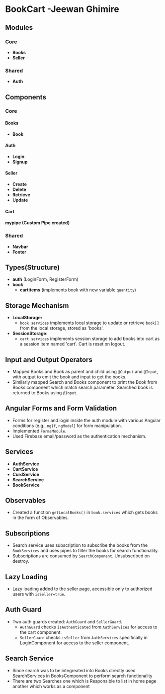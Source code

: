 # BookCart -Jeewan Ghimire

## Modules

### Core
- **Books**
- **Seller**

### Shared
- **Auth**

## Components

### Core
#### Books
- **Book**
#### Auth
- **Login**
- **Signup**
#### Seller
- **Create**
- **Delete**
- **Retrieve**
- **Update**

#### **Cart**
#### **mypipe (Custom Pipe created)**

### Shared
- **Navbar**
- **Footer**

## Types(Structure)

- **auth** (LoginForm, RegisterForm)
- **book**
  - **cartitems** (implements book with new variable `quantity`)

## Storage Mechanism

- **LocalStorage:** 
  - `book.services` implements local storage to update or retrieve `book[]` from the local storage, stored as 'books'.
- **SessionStorage:** 
  - `cart.services` implements session storage to add books into cart as a session item named 'cart'. Cart is reset on logout.

## Input and Output Operators

- Mapped Books and Book as parent and child using `@Output` and `@Input`, with output to emit the book and input to get the books.
- Similarly mapped Search and Books component to print the Book from Books component which match search parameter. Searched book is returned to Books using `@Input`.

## Angular Forms and Form Validation

- Forms for register and login inside the auth module with various Angular conditions (e.g., `ngIf`, `ngModel`) for form manipulation.
- Implemented `FormsModule`.
- Used Firebase email/password as the authentication mechanism.

## Services

- **AuthService**
- **CartService**
- **CurdService**
- **SearchService**
- **BookService**

## Observables

- Created a function `getLocalBooks()` in `book.services` which gets books in the form of Observables.

## Subscriptions

- Search service uses subscription to subscribe the books from the `BookServices` and uses pipes to filter the books for search functionality.
- Subscriptions are consumed by `SearchComponent`. Unsubscribed on destroy.

## Lazy Loading

- Lazy loading added to the seller page, accessible only to authorized users with `isSeller=true`.

## Auth Guard

- Two auth guards created: `AuthGuard` and `SellerGuard`.
  - `AuthGuard` checks `isAuthenticated` from `AuthServices` for access to the cart component.
  - `SellerGuard` checks `isSeller` from `AuthServices` specifically in LoginComponent for access to the seller component.


## Search Service

- Since search was to be integreated into Books directly used SearchServices in BooksComponent to perform search functionality
- There are two Searches one which is Responsible to list in home page another which works as a component
